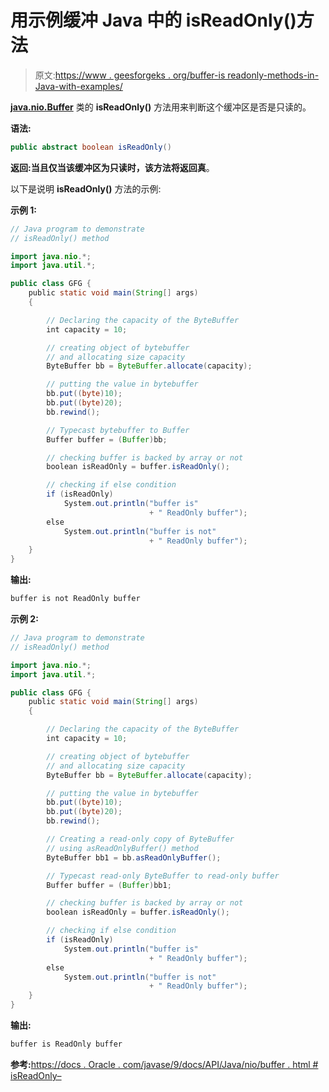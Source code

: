 # 用示例缓冲 Java 中的 isReadOnly()方法

> 原文:[https://www . geesforgeks . org/buffer-is readonly-methods-in-Java-with-examples/](https://www.geeksforgeeks.org/buffer-isreadonly-methods-in-java-with-examples/)

**[java.nio.Buffer](https://www.geeksforgeeks.org/tag/java-bytebuffer/)** 类的 **isReadOnly()** 方法用来判断这个缓冲区是否是只读的。

**语法:**

```java
public abstract boolean isReadOnly()
```

**返回:**当且仅当该缓冲区为只读时，该方法将返回**真**。

以下是说明 **isReadOnly()** 方法的示例:

**示例 1:**

```java
// Java program to demonstrate
// isReadOnly() method

import java.nio.*;
import java.util.*;

public class GFG {
    public static void main(String[] args)
    {

        // Declaring the capacity of the ByteBuffer
        int capacity = 10;

        // creating object of bytebuffer
        // and allocating size capacity
        ByteBuffer bb = ByteBuffer.allocate(capacity);

        // putting the value in bytebuffer
        bb.put((byte)10);
        bb.put((byte)20);
        bb.rewind();

        // Typecast bytebuffer to Buffer
        Buffer buffer = (Buffer)bb;

        // checking buffer is backed by array or not
        boolean isReadOnly = buffer.isReadOnly();

        // checking if else condition
        if (isReadOnly)
            System.out.println("buffer is"
                               + " ReadOnly buffer");
        else
            System.out.println("buffer is not"
                               + " ReadOnly buffer");
    }
}
```

**输出:**

```java
buffer is not ReadOnly buffer

```

**示例 2:**

```java
// Java program to demonstrate
// isReadOnly() method

import java.nio.*;
import java.util.*;

public class GFG {
    public static void main(String[] args)
    {

        // Declaring the capacity of the ByteBuffer
        int capacity = 10;

        // creating object of bytebuffer
        // and allocating size capacity
        ByteBuffer bb = ByteBuffer.allocate(capacity);

        // putting the value in bytebuffer
        bb.put((byte)10);
        bb.put((byte)20);
        bb.rewind();

        // Creating a read-only copy of ByteBuffer
        // using asReadOnlyBuffer() method
        ByteBuffer bb1 = bb.asReadOnlyBuffer();

        // Typecast read-only ByteBuffer to read-only buffer
        Buffer buffer = (Buffer)bb1;

        // checking buffer is backed by array or not
        boolean isReadOnly = buffer.isReadOnly();

        // checking if else condition
        if (isReadOnly)
            System.out.println("buffer is"
                               + " ReadOnly buffer");
        else
            System.out.println("buffer is not"
                               + " ReadOnly buffer");
    }
}
```

**输出:**

```java
buffer is ReadOnly buffer

```

**参考:**[https://docs . Oracle . com/javase/9/docs/API/Java/nio/buffer . html # isReadOnly–](https://docs.oracle.com/javase/9/docs/api/java/nio/Buffer.html#isReadOnly--)